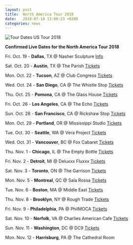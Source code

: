 ```yaml
---
layout: post
title:  North America Tour 2018
date:   2018-07-10 13:00:23 +0200
categories: news
---
```

![Tour Dates US Tour 2018]({{site.baseurl}}/assets/sbr209-explodedview-northamerica2018-r3.jpg)

**Confirmed Live Dates for the North America Tour 2018**



Fri. Oct. 19 - **Dallas**, TX @ Nasher Sculpture [Info](http://www.nashersculpturecenter.org/engage/event?id=620)

Sat. Oct. 20 - **Austin**, TX @ The Parish [Tickets](https://www.theparishaustin.com/event-details/TWL1853309/exploded-view-at-the-parish/)

Mon. Oct. 22 - **Tucson**, AZ @ Club Congress [Tickets](https://www.eventbrite.com/e/exploded-view-with-exek-tickets-47539289294)

Wed. Oct. 24 - **San Diego**, CA @ The Whistle Stop [Tickets](https://www.songkick.com/concerts/34452469-exploded-view-at-whistle-stop)

Thu. Oct. 25 - **Pomona**, CA @ The Glass House [Tickets](https://www.ticketfly.com/event/1720082-exploded-view-pomona/)

Fri. Oct. 26 - **Los Angeles**, CA @ The Echo [Tickets](https://www.ticketfly.com/purchase/event/1722392)

Sun. Oct. 28 - **San Francisco**, CA @ Rickshaw Stop [Tickets](https://www.ticketfly.com/purchase/event/1720254)

Mon. Oct. 29 - **Portland**, OR @ Mississippi Studio [Tickets](https://www.ticketfly.com/event/1720141-exploded-view-portland/)

Tue. Oct. 30 - **Seattle**, WA @ Vera Project [Tickets](https://www.ticketfly.com/event/1722857-exploded-view-seattle/)

Wed. Oct. 31 - **Vancouver**, BC @ Fox Cabaret [Tickets](https://www.ticketfly.com/event/1662175-exploded-view-vancouver/)

Thu. Nov. 1 - **Chicago**, IL @ The Empty Bottle [Tickets](https://www.eventbrite.com/e/exploded-view-the-empty-bottle-tickets-47333960149)

Fri. Nov. 2 - **Detroit**, MI @ Deluxxx Fluxxx [Tickets](https://www.ticketfly.com/event/1722455-exploded-view-detroit/)

Sat. Nov. 3 - **Toronto**, ON @ The Garrison [Tickets](https://www.ticketfly.com/event/1661961-exploded-view-ft-anika-toronto/)

Mon. Nov. 5 - **Montreal**, QC @ Sala Rossa [Tickets](https://www.songkick.com/concerts/34484074-exploded-view-at-la-sala-rossa)

Tue. Nov. 6 - **Boston**, MA @ Middle East [Tickets](https://www.songkick.com/concerts/34451909-exploded-view-at-middle-east-downstairs)

Thu. Nov. 8 - **Brooklyn**, NY @ Rough Trade [Tickets](http://www.axs.com/events/356898/exploded-view-tickets)

Fri. Nov. 9 - **Philadelphia**, PA @ PhilMOCA [Tickets](https://www.ticketfly.com/event/1670628-exploded-view-anika-philadelphia/)

Sat. Nov. 10 - **Norfolk**, VA @ Charlies American Cafe [Tickets](https://www.eventbrite.com/e/exploded-view-tba-tickets-47448185801)

Sun. Nov. 11 - **Washington**, DC @ DC9 [Tickets](https://www.ticketfly.com/event/1720434-exploded-view-washington/)

Mon. Nov. 12 - **Harrisburg**, PA @ The Cathedral Room
